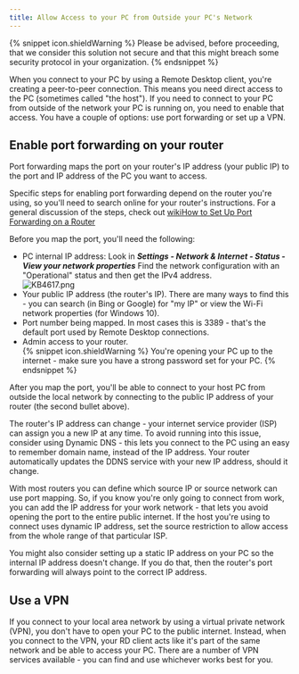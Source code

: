```yaml
---
title: Allow Access to your PC from Outside your PC's Network
---
```

{% snippet icon.shieldWarning %}
Please be advised, before proceeding, that we consider this solution not secure and that this might breach some security protocol in your organization.
{% endsnippet %}

When you connect to your PC by using a Remote Desktop client, you're creating a peer-to-peer connection. This means you need direct access to the PC (sometimes called "the host"). If you need to connect to your PC from outside of the network your PC is running on, you need to enable that access. You have a couple of options: use port forwarding or set up a VPN.

## Enable port forwarding on your router

Port forwarding maps the port on your router's IP address (your public IP) to the port and IP address of the PC you want to access.

Specific steps for enabling port forwarding depend on the router you're using, so you'll need to search online for your router's instructions. For a general discussion of the steps, check out [wikiHow to Set Up Port Forwarding on a Router](https://www.wikihow.com/Set-Up-Port-Forwarding-on-a-Router)

Before you map the port, you'll need the following:

- PC internal IP address: Look in ***Settings - Network & Internet - Status - View your network properties*** Find the network configuration with an "Operational" status and then get the IPv4 address.  
![KB4617.png](/img/en/kb/KB4617.png)  
- Your public IP address (the router's IP). There are many ways to find this - you can search (in Bing or Google) for "my IP" or view the Wi-Fi network properties (for Windows 10).
- Port number being mapped. In most cases this is 3389 - that's the default port used by Remote Desktop connections.
- Admin access to your router.  
{% snippet icon.shieldWarning %}
You're opening your PC up to the internet - make sure you have a strong password set for your PC.
{% endsnippet %}

After you map the port, you'll be able to connect to your host PC from outside the local network by connecting to the public IP address of your router (the second bullet above).

The router's IP address can change - your internet service provider (ISP) can assign you a new IP at any time. To avoid running into this issue, consider using Dynamic DNS - this lets you connect to the PC using an easy to remember domain name, instead of the IP address. Your router automatically updates the DDNS service with your new IP address, should it change.

With most routers you can define which source IP or source network can use port mapping. So, if you know you're only going to connect from work, you can add the IP address for your work network - that lets you avoid opening the port to the entire public internet. If the host you're using to connect uses dynamic IP address, set the source restriction to allow access from the whole range of that particular ISP.

You might also consider setting up a static IP address on your PC so the internal IP address doesn't change. If you do that, then the router's port forwarding will always point to the correct IP address.

## Use a VPN

If you connect to your local area network by using a virtual private network (VPN), you don't have to open your PC to the public internet. Instead, when you connect to the VPN, your RD client acts like it's part of the same network and be able to access your PC. There are a number of VPN services available - you can find and use whichever works best for you.